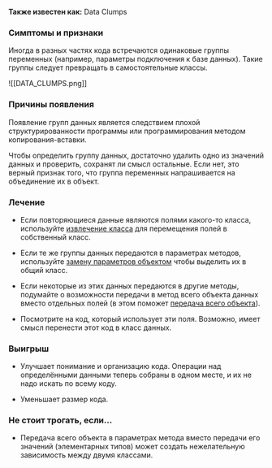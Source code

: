 **Также известен как:** Data Clumps

### Симптомы и признаки
Иногда в разных частях кода встречаются одинаковые группы переменных (например, параметры подключения к базе данных). Такие группы следует превращать в самостоятельные классы.

![[DATA_CLUMPS.png]]

### Причины появления
Появление групп данных является следствием плохой структурированности программы или программирования методом копирования-вставки.

Чтобы определить группу данных, достаточно удалить одно из значений данных и проверить, сохранят ли смысл остальные. Если нет, это верный признак того, что группа переменных напрашивается на объединение их в объект.

### Лечение
- Если повторяющиеся данные являются полями какого-то класса, используйте [извлечение класса](https://refactoring.guru/ru/extract-class) для перемещения полей в собственный класс.
    
- Если те же группы данных передаются в параметрах методов, используйте [замену параметров объектом](https://refactoring.guru/ru/introduce-parameter-object) чтобы выделить их в общий класс.
    
- Если некоторые из этих данных передаются в другие методы, подумайте о возможности передачи в метод всего объекта данных вместо отдельных полей (в этом поможет [передача всего объекта](https://refactoring.guru/ru/preserve-whole-object)).
    
- Посмотрите на код, который использует эти поля. Возможно, имеет смысл перенести этот код в класс данных.

### Выигрыш
- Улучшает понимание и организацию кода. Операции над определёнными данными теперь собраны в одном месте, и их не надо искать по всему коду.
    
- Уменьшает размер кода.


### Не стоит трогать, если...
- Передача всего объекта в параметрах метода вместо передачи его значений (элементарных типов) может создать нежелательную зависимость между двумя классами.